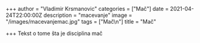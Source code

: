 +++
author = "Vladimir Krsmanovic"
categories = ["Mač"]
date = 2021-04-24T22:00:00Z
description = "macevanje"
image = "/images/macevanjemac.jpg"
tags = ["Mač\n"]
title = "Mač"

+++
Tekst o tome šta je disciplina mač